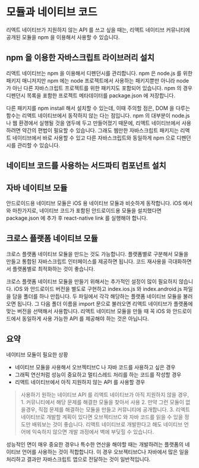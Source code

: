 # 모듈과 네이티브 코드

리엑트 네이티브가 지원하지 않는 API 를 쓰고 싶을 때는, 리액트 네이티브 커뮤니티에 공개된 모듈을 npm 을 이용해서 사용할 수 있습니다.

## npm 을 이용한 자바스크립트 라이브러리 설치
리액트 네이티브는 npm 을 이용해서 디펜던시를 관리합니다. npm 은 node.js 를 위한 패키지 매니저지만 npm 에는 node 프로젝트에서 사용하는 패키지뿐만 아니라 node 가 아닌 다른 자바스크립트 프로젝트를 위한 패키지도 포함되어 있습니다. npm 의 경우 디펜던시 목록을 포함한 프로젝트 메타데이터를 package.json 에 저장합니다. 

다른 패키지를 npm install 해서 설치할 수 있는데, 이때 주의할 점은, DOM 을 다루는 함수는 리액트 네이티브에서 동작하지 않는 다는 점입니다. npm 의 대부분이 node.js 나 웹 환경에서 실행될 것을 염두에 두고 만들어졌기 때문에, 리액트 네이티브에서 사용하려면 약간의 편법이 필요할 수 있습니다. 그래도 웹만한 자바스크립트 패키지는 리액트 네이티브에서 바로 사용할 수 있고 다른 자바스크립트와 동일하게 npm 으로 디펜던시를 관리할 수 있습니다. 

## 네이티브 코드를 사용하는 서드파티 컴포넌트 설치

## 자바 네이티브 모듈
안드로이드용 네이티브 모듈은 iOS 용 네이티브 모듈과 비슷하게 동작합니다. iOS 에서와 마찬가지로, 네이티브 코드가 포함된 안드로이드용 모듈을 설치했다면 package.json 에 추가 후 react-native link 를 실행해야 합니다. 

## 크로스 플랫폼 네이티브 모듈
크로스 플랫폼 네이티브 모듈을 만드는 것도 가능합니다. 플랫폼별로 구분해서 모듈을 만들고 통합된 자바스크립트 인터페이스를 제공하면 됩니다. 코드 재사용을 극대화하면서 플랫폼별로 최적화하는 것이 좋습니다. 

크로스 플랫폼 네이티브 모듈을 만들기 위해서는 추가적인 설정이 많이 필요하지 않습니다. iOS 와 안드로이드 버전을 별도로 구현하고 index.ios.js 와 index.android.js 파일을 담을 폴더를 하나 만듭니다. 두 파일에서 각각 해당하는 플랫폼 네이티브 모듈을 불러오면 됩니다. 그 다음 폴더 이름을 import 문으로 불러오면 리액트 네이티브가 플랫폼에 맞는 버전을 선택해서 사용합니다. 리액트 네이티브 모듈을 만들 때 꼭 iOS 와 안드로이드에서 동일하게 사용 가능한 API 를 제공해야 하는 것은 아닙니다. 

## 요약
네이티브 모듈이 필요한 상황
- 네이티브 모듈을 사용해서 오브젝티브C 나 자바 코드를 사용하고 싶은 경우
- 그래픽 연산처럼 성능이 중요하고 멀티스레드 처리를 하는 코드를 작성할 경우
- 리액트 네이티브에서 아직 지원하지 않는 API 를 사용할 경우
> 사용하기 원하는 네이티브 API 를 리액트 네이티브가 아직 지원하지 않을 경우, 1. 커뮤니티에서 해당 문제를 해결한 모듈을 찾아서 사용 2. 만약 그런 모듈이 없을경우, 직접 문제를 해결하는 모듈을 만들고 커뮤니티에 공개합니다. 3. 리엑트 네이티브로 개발할 계획이 있다면 오브젝티브C 와 자바 코드를 읽을 수 있을 정도만 배워보는 것이 좋습니다. 리액트 네이티브로 개발한다고 해도 네이티브 언어에 익숙하지 않으면 개발 과정에서 벽에 부딪힐 수 있습니다. 

성능적인 면이 매우 중요한 경우나 특수한 연산을 해야할 때는 개발하려는 플랫폼의 네이티브 언어를 사용하는 것이 적합합니다. 이 경우 오브젝티브C나 자바에서 많은 일을 처리하고 결과만 자바스크립트 앱으로 전달하는 것이 일반적입니다. 




<!--stackedit_data:
eyJoaXN0b3J5IjpbMTIwNTUwNTE0OSwxNDA3NDM2OTA2LC0xMT
A1NDMwODk4LC0xNTI1MTI5NTYzLDEyMDE2NTkxMDYsODg4MDkw
MzYsLTIwMDYzMjk3MDAsLTk3NDM0OTE3NSwtMjA4ODc0NjYxMl
19
-->